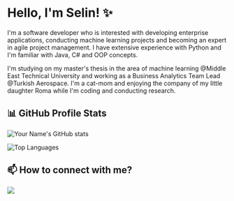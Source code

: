 # Hello, I'm Selin! ✨

I'm a software developer who is interested with developing enterprise applications, conducting machine learning projects and becoming an expert in agile project management. 
I have extensive experience with Python and I'm familiar with Java, C# and OOP concepts. 

I'm studying on my master's thesis in the area of machine learning @Middle East Technical University and working as a Business Analytics Team Lead @Turkish Aerospace. 
I'm a cat-mom and enjoying the company of my little daughter Roma while I'm coding and conducting research. 

## 📊 GitHub Profile Stats

![Your Name's GitHub stats](https://github-readme-stats.vercel.app/api?username=isdeniz&show_icons=true&theme=nightowl)

![Top Languages](https://github-readme-stats.vercel.app/api/top-langs/?username=isdeniz&layout=compact&theme=nightowl)

## 📫 How to connect with me?

<p align="left">
  <a href="https://www.linkedin.com/in/isdeniz/"><img src="https://img.shields.io/badge/-LinkedIn-0077B5?style=flat&logo=LinkedIn&logoColor=white"/></a>
</p>
